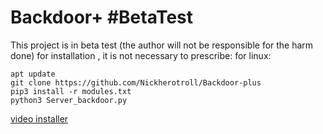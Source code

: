 # Backdoor+ #BetaTest
This project is in beta test (the author will not be responsible for the harm done)
for installation , it is not necessary to prescribe:
for linux:
```
apt update
git clone https://github.com/Nickherotroll/Backdoor-plus
pip3 install -r modules.txt
python3 Server_backdoor.py
```
[video installer](https://youtu.be/zo9exIIsn5g)
